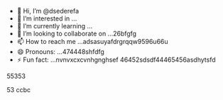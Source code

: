 - 👋 Hi, I’m @dsederefa
- 👀 I’m interested in ...
- 🌱 I’m currently learning ...
- 💞️ I’m looking to collaborate on ...26bfgfg
- 📫 How to reach me ...adsasuyafdrgrqqw9596u66u
- 😄 Pronouns: ...474448shfdfg
- ⚡ Fun fact: ...nvnvxcxcvnhgnghsef
46452sdsdf44465456asdhytsfd
<!---sdsdfgrgrzazaaz
dsederefa/dsederefa is a ✨ special ✨ repository because its `README.md` (this filetre) appears on your 256 profile.456sdf
You can click the Preview link to take a look at your changes.dfgdf
--->55353
53
ccbc

